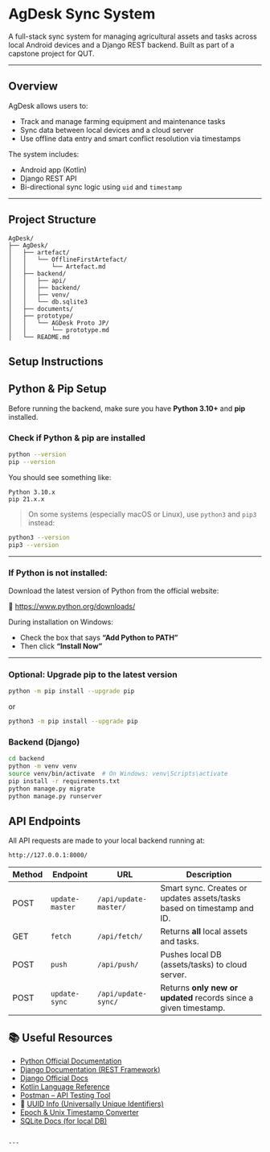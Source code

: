 # AgDesk Sync System

A full-stack sync system for managing agricultural assets and tasks across local Android devices and a Django REST backend. 
Built as part of a capstone project for QUT.

---


## Overview

AgDesk allows users to:
- Track and manage farming equipment and maintenance tasks
- Sync data between local devices and a cloud server
- Use offline data entry and smart conflict resolution via timestamps

The system includes:
-  Android app (Kotlin)
-  Django REST API
-  Bi-directional sync logic using `uid` and `timestamp`

---

## Project Structure
```
AgDesk/
├── AgDesk/
│   ├── artefact/
│   │   └── OfflineFirstArtefact/
│   │       └── Artefact.md
│   ├── backend/
│   │   ├── api/
│   │   ├── backend/
│   │   ├── venv/
│   │   └── db.sqlite3
│   ├── documents/
│   ├── prototype/
│   │   └── AGDesk Proto JP/
│   │       └── prototype.md
│   └── README.md
```


## Setup Instructions
##  Python & Pip Setup

Before running the backend, make sure you have **Python 3.10+** and **pip** installed.

### Check if Python & pip are installed

```bash
python --version
pip --version
```

You should see something like:
```
Python 3.10.x
pip 21.x.x
```

> On some systems (especially macOS or Linux), use `python3` and `pip3` instead:
```bash
python3 --version
pip3 --version
```

---

### If Python is not installed:

Download the latest version of Python from the official website:

🔗 https://www.python.org/downloads/

During installation on Windows:
- Check the box that says **“Add Python to PATH”**
- Then click **“Install Now”**

---

### Optional: Upgrade pip to the latest version

```bash
python -m pip install --upgrade pip
```

or

```bash
python3 -m pip install --upgrade pip
```

### Backend (Django)

```bash
cd backend
python -m venv venv
source venv/bin/activate  # On Windows: venv\Scripts\activate
pip install -r requirements.txt
python manage.py migrate
python manage.py runserver
```
## API Endpoints

All API requests are made to your local backend running at:

```
http://127.0.0.1:8000/
```

| Method | Endpoint               | URL                                     | Description                                           |
|--------|------------------------|-----------------------------------------|-------------------------------------------------------|
| POST   | `update-master`        | `/api/update-master/`                   | Smart sync. Creates or updates assets/tasks based on timestamp and ID. |
| GET    | `fetch`                | `/api/fetch/`                           | Returns **all** local assets and tasks.              |
| POST   | `push`                 | `/api/push/`                            | Pushes local DB (assets/tasks) to cloud server.      |
| POST   | `update-sync`          | `/api/update-sync/`                     | Returns **only new or updated** records since a given timestamp. |

## 📚 Useful Resources
-  [Python Official Documentation](https://docs.python.org/3/)
-  [Django Documentation (REST Framework)](https://www.django-rest-framework.org/)
-  [Django Official Docs](https://docs.djangoproject.com/en/stable/)
-  [Kotlin Language Reference](https://kotlinlang.org/docs/home.html)
-  [Postman – API Testing Tool](https://www.postman.com/)
- 🧪 [UUID Info (Universally Unique Identifiers)](https://www.uuidgenerator.net/dev-corner/python)
-  [Epoch & Unix Timestamp Converter](https://www.epochconverter.com/)
-  [SQLite Docs (for local DB)](https://sqlite.org/docs.html)
```

---

